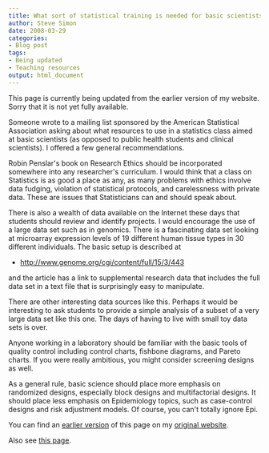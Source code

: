```yaml
---
title: What sort of statistical training is needed for basic scientists?
author: Steve Simon
date: 2008-03-29
categories:
- Blog post
tags:
- Being updated
- Teaching resources
output: html_document
---
```

This page is currently being updated from the earlier version of my website. Sorry that it is not yet fully available.

Someone wrote to a mailing list sponsored by the American Statistical
Association asking about what resources to use in a statistics class
aimed at basic scientists (as opposed to public health students and
clinical scientists). I offered a few general recommendations.

Robin Penslar's book on Research Ethics should be incorporated
somewhere into any researcher's curriculum. I would think that a class
on Statistics is as good a place as any, as many problems with ethics
involve data fudging, violation of statistical protocols, and
carelessness with private data. These are issues that Statisticians can
and should speak about.

There is also a wealth of data available on the Internet these days that
students should review and identify projects. I would encourage the use
of a large data set such as in genomics. There is a fascinating data set
looking at microarray expression levels of 19 different human tissue
types in 30 different individuals. The basic setup is described at

-   <http://www.genome.org/cgi/content/full/15/3/443>

and the article has a link to supplemental research data that includes
the full data set in a text file that is surprisingly easy to
manipulate.

There are other interesting data sources like this. Perhaps it would be
interesting to ask students to provide a simple analysis of a subset of
a very large data set like this one. The days of having to live with
small toy data sets is over.

Anyone working in a laboratory should be familiar with the basic tools
of quality control including control charts, fishbone diagrams, and
Pareto charts. If you were really ambitious, you might consider
screening designs as well.

As a general rule, basic science should place more emphasis on
randomized designs, especially block designs and multifactorial designs.
It should place less emphasis on Epidemiology topics, such as
case-control designs and risk adjustment models. Of course, you can't
totally ignore Epi.

You can find an [earlier version][sim1] of this page on my [original website][sim2].

[sim1]: http://www.pmean.com/08/BasicScientists.html
[sim2]: http://www.pmean.com/original_site.html

Also see [this page][sim3].

[sim3]: http://www.pmean.com/08a/BasicScientists.html

